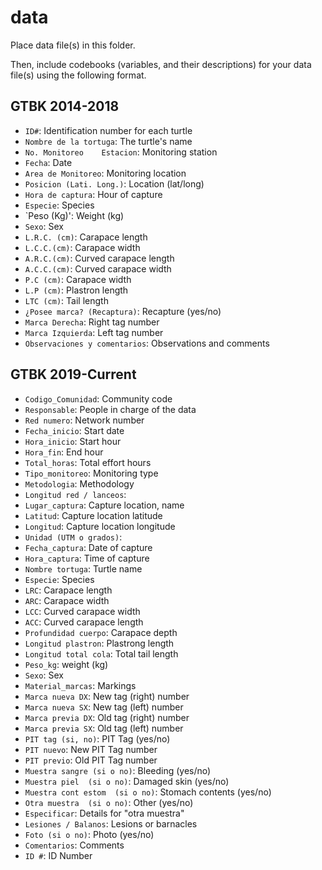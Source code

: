 # data

Place data file(s) in this folder.

Then, include codebooks (variables, and their descriptions) for your data file(s)
using the following format.

## GTBK 2014-2018
- `ID#`: Identification number for each turtle
- `Nombre de la tortuga`: The turtle's name 
- `No. Monitoreo	Estacion`: Monitoring station	
- `Fecha`: Date
- `Area de Monitoreo`: Monitoring location
- `Posicion (Lati. Long.)`: Location (lat/long)	
- `Hora de captura`: Hour of capture 
- `Especie`: Species	
- `Peso (Kg)': Weight (kg)	
- `Sexo`: Sex	
- `L.R.C. (cm)`: Carapace length 	
- `L.C.C.(cm)`: Carapace width	
- `A.R.C.(cm)`: Curved carapace length	
- `A.C.C.(cm)`: Curved carapace width 	
- `P.C (cm)`: Carapace width	
- `L.P (cm)`: Plastron length	
- `LTC (cm)`: Tail length 	
- `¿Posee marca? (Recaptura)`: Recapture (yes/no)
- `Marca Derecha`: Right tag number
- `Marca Izquierda`: Left tag number
- `Observaciones y comentarios`: Observations and comments 


## GTBK 2019-Current
- `Codigo_Comunidad`: Community code	
- `Responsable`: People in charge of the data	
- `Red numero`: Network number 	
- `Fecha_inicio`: Start date	
- `Hora_inicio`: Start hour	
- `Hora_fin`: End hour	
- `Total_horas`: Total effort hours 
- `Tipo_monitoreo`: Monitoring type 
- `Metodologia`: Methodology
- `Longitud red / lanceos`: 
- `Lugar_captura`: Capture location, name	
- `Latitud`: Capture location latitude 	
- `Longitud`: Capture location longitude	
- `Unidad (UTM o grados)`:	
- `Fecha_captura`: Date of capture
- `Hora_captura`: Time of capture
- `Nombre tortuga`: Turtle name	
- `Especie`: Species	
- `LRC`: Carapace length	
- `ARC`: Carapace width	
- `LCC`: Curved carapace width
- `ACC`: Curved carapace length	
- `Profundidad cuerpo`: Carapace depth	
- `Longitud plastron`: Plastrong length
- `Longitud total cola`: Total tail length 
- `Peso_kg`: weight (kg)	
- `Sexo`: Sex
- `Material_marcas`: Markings	
- `Marca nueva DX`: New tag (right)	number
- `Marca nueva SX`: New tag (left) number
- `Marca previa DX`: Old tag (right) number
- `Marca previa SX`: Old tag (left) number
- `PIT tag (si, no)`: PIT Tag (yes/no)	
- `PIT nuevo`: New PIT Tag number 
- `PIT previo`: Old PIT Tag number
- `Muestra sangre (si o no)`: Bleeding (yes/no)
- `Muestra piel  (si o no)`: Damaged skin (yes/no)
- `Muestra cont estom  (si o no)`: Stomach contents (yes/no)	
- `Otra muestra  (si o no)`: Other (yes/no)
- `Especificar`: Details for "otra muestra"
- `Lesiones / Balanos`: Lesions or barnacles	
- `Foto (si o no)`: Photo (yes/no)	
- `Comentarios`: Comments	
- `ID #`: ID Number	



